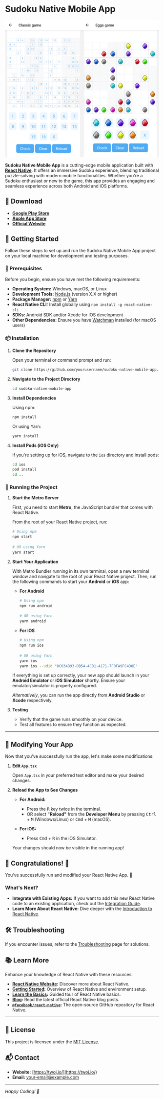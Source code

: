 
# Sudoku Native Mobile App

![Sudoku Native Mobile App Preview](./game.png)

**Sudoku Native Mobile App** is a cutting-edge mobile application built with [**React Native**](https://reactnative.dev). It offers an immersive Sudoku experience, blending traditional puzzle-solving with modern mobile functionalities. Whether you're a Sudoku enthusiast or new to the game, this app provides an engaging and seamless experience across both Android and iOS platforms.

## 📱 Download

- **[Google Play Store](https://play.google.com/store/apps/details?id=com.twoj.sudoku)**
- **[Apple App Store](https://apps.apple.com/pl/app/sudoku-mix-quadoku/id6474512012)**
- **[Official Website](https://twoj.io/)**

## 🚀 Getting Started

Follow these steps to set up and run the Sudoku Native Mobile App project on your local machine for development and testing purposes.

### 🔧 Prerequisites

Before you begin, ensure you have met the following requirements:

- **Operating System:** Windows, macOS, or Linux
- **Development Tools:** [Node.js](https://nodejs.org/) (version X.X or higher)
- **Package Manager:** [npm](https://www.npmjs.com/) or [Yarn](https://yarnpkg.com/)
- **React Native CLI:** Install globally using `npm install -g react-native-cli`
- **SDKs:** Android SDK and/or Xcode for iOS development
- **Other Dependencies:** Ensure you have [Watchman](https://facebook.github.io/watchman/) installed (for macOS users)

### 📦 Installation

1. **Clone the Repository**

   Open your terminal or command prompt and run:

   ```bash
   git clone https://github.com/yourusername/sudoku-native-mobile-app.git
   ```

2. **Navigate to the Project Directory**

   ```bash
   cd sudoku-native-mobile-app
   ```

3. **Install Dependencies**

   Using npm:

   ```bash
   npm install
   ```

   Or using Yarn:

   ```bash
   yarn install
   ```

4. **Install Pods (iOS Only)**

   If you're setting up for iOS, navigate to the `ios` directory and install pods:

   ```bash
   cd ios
   pod install
   cd ..
   ```

### 🏃 Running the Project

1. **Start the Metro Server**

   First, you need to start **Metro**, the JavaScript bundler that comes with React Native.

   From the root of your React Native project, run:

   ```bash
   # Using npm
   npm start

   # OR using Yarn
   yarn start
   ```

2. **Start Your Application**

   With Metro Bundler running in its own terminal, open a new terminal window and navigate to the root of your React Native project. Then, run the following commands to start your **Android** or **iOS** app:

   - **For Android**

     ```bash
     # Using npm
     npm run android

     # OR using Yarn
     yarn android
     ```

   - **For iOS**

     ```bash
     # Using npm
     npm run ios

     # OR using Yarn
     yarn ios
     yarn ios --udid "8C034B93-DB54-4C31-A171-7F0FA9FC438E"
     ```

   If everything is set up correctly, your new app should launch in your **Android Emulator** or **iOS Simulator** shortly. Ensure your emulator/simulator is properly configured.

   *Alternatively*, you can run the app directly from **Android Studio** or **Xcode** respectively.

3. **Testing**

   - Verify that the game runs smoothly on your device.
   - Test all features to ensure they function as expected.


---

## 🎨 Modifying Your App

Now that you've successfully run the app, let's make some modifications:

1. **Edit `App.tsx`**

   Open `App.tsx` in your preferred text editor and make your desired changes.

2. **Reload the App to See Changes**

   - **For Android:**
     - Press the <kbd>R</kbd> key twice in the terminal.
     - OR select **"Reload"** from the **Developer Menu** by pressing <kbd>Ctrl</kbd> + <kbd>M</kbd> (Windows/Linux) or <kbd>Cmd</kbd> + <kbd>M</kbd> (macOS).

   - **For iOS:**
     - Press <kbd>Cmd</kbd> + <kbd>R</kbd> in the iOS Simulator.

   Your changes should now be visible in the running app!

## 🎉 Congratulations! :tada:

You've successfully run and modified your React Native App. :partying_face:

### What's Next?

- **Integrate with Existing Apps:** If you want to add this new React Native code to an existing application, check out the [Integration Guide](https://reactnative.dev/docs/integration-with-existing-apps).
- **Learn More About React Native:** Dive deeper with the [Introduction to React Native](https://reactnative.dev/docs/getting-started).

## 🛠️ Troubleshooting

If you encounter issues, refer to the [Troubleshooting](https://reactnative.dev/docs/troubleshooting) page for solutions.

## 📚 Learn More

Enhance your knowledge of React Native with these resources:

- **[React Native Website](https://reactnative.dev):** Discover more about React Native.
- **[Getting Started](https://reactnative.dev/docs/environment-setup):** Overview of React Native and environment setup.
- **[Learn the Basics](https://reactnative.dev/docs/getting-started):** Guided tour of React Native basics.
- **[Blog](https://reactnative.dev/blog):** Read the latest official React Native blog posts.
- **[`@facebook/react-native`](https://github.com/facebook/react-native):** The open-source GitHub repository for React Native.

---

## 📝 License

This project is licensed under the [MIT License](LICENSE).

## 📬 Contact

- **Website:** [https://twoj.io/](https://twoj.io/)
- **Email:** [your-email@example.com](mailto:your-email@example.com)

---

*Happy Coding! 🚀*
